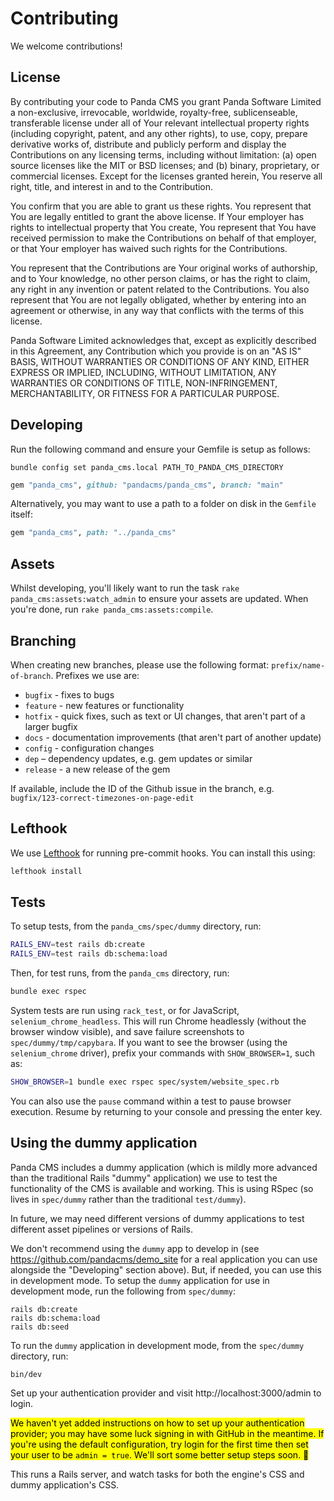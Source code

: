 # Contributing

We welcome contributions!

## License

By contributing your code to Panda CMS you grant Panda Software Limited a non-exclusive, irrevocable, worldwide, royalty-free, sublicenseable, transferable license under all of Your relevant intellectual property rights (including copyright, patent, and any other rights), to use, copy, prepare derivative works of, distribute and publicly perform and display the Contributions on any licensing terms, including without limitation: (a) open source licenses like the MIT or BSD licenses; and (b) binary, proprietary, or commercial licenses. Except for the licenses granted herein, You reserve all right, title, and interest in and to the Contribution.

You confirm that you are able to grant us these rights. You represent that You are legally entitled to grant the above license. If Your employer has rights to intellectual property that You create, You represent that You have received permission to make the Contributions on behalf of that employer, or that Your employer has waived such rights for the Contributions.

You represent that the Contributions are Your original works of authorship, and to Your knowledge, no other person claims, or has the right to claim, any right in any invention or patent related to the Contributions. You also represent that You are not legally obligated, whether by entering into an agreement or otherwise, in any way that conflicts with the terms of this license.

Panda Software Limited acknowledges that, except as explicitly described in this Agreement, any Contribution which you provide is on an "AS IS" BASIS, WITHOUT WARRANTIES OR CONDITIONS OF ANY KIND, EITHER EXPRESS OR IMPLIED, INCLUDING, WITHOUT LIMITATION, ANY WARRANTIES OR CONDITIONS OF TITLE, NON-INFRINGEMENT, MERCHANTABILITY, OR FITNESS FOR A PARTICULAR PURPOSE.

## Developing

Run the following command and ensure your Gemfile is setup as follows:

```
bundle config set panda_cms.local PATH_TO_PANDA_CMS_DIRECTORY
```

```ruby
gem "panda_cms", github: "pandacms/panda_cms", branch: "main"
```

Alternatively, you may want to use a path to a folder on disk in the `Gemfile` itself:

```ruby
gem "panda_cms", path: "../panda_cms"
```

## Assets

Whilst developing, you'll likely want to run the task `rake panda_cms:assets:watch_admin` to ensure your assets are updated. When you're done, run `rake panda_cms:assets:compile`.

## Branching

When creating new branches, please use the following format: `prefix/name-of-branch`. Prefixes we use are:

* `bugfix` - fixes to bugs
* `feature` - new features or functionality
* `hotfix` - quick fixes, such as text or UI changes, that aren't part of a larger bugfix
* `docs` - documentation improvements (that aren't part of another update)
* `config` - configuration changes
* `dep` – dependency updates, e.g. gem updates or similar
* `release` - a new release of the gem

If available, include the ID of the Github issue in the branch, e.g. `bugfix/123-correct-timezones-on-page-edit`

## Lefthook

We use [Lefthook](https://github.com/evilmartians/lefthook) for running pre-commit hooks. You can install this using:

```bash
lefthook install
```

## Tests

To setup tests, from the `panda_cms/spec/dummy` directory, run:

```bash
RAILS_ENV=test rails db:create
RAILS_ENV=test rails db:schema:load
```

Then, for test runs, from the `panda_cms` directory, run:

```bash
bundle exec rspec
```

System tests are run using `rack_test`, or for JavaScript, `selenium_chrome_headless`. This will run Chrome headlessly (without the browser window visible), and save failure screenshots to `spec/dummy/tmp/capybara`. If you want to see the browser (using the `selenium_chrome` driver), prefix your commands with `SHOW_BROWSER=1`, such as:

```bash
SHOW_BROWSER=1 bundle exec rspec spec/system/website_spec.rb
```

You can also use the `pause` command within a test to pause browser execution. Resume by returning to your console and pressing the enter key.

## Using the dummy application

Panda CMS includes a dummy application (which is mildly more advanced than the traditional Rails "dummy" application) we use to test the functionality of the CMS is available and working. This is using RSpec (so lives in `spec/dummy` rather than the traditional `test/dummy`).

In future, we may need different versions of dummy applications to test different asset pipelines or versions of Rails.

We don't recommend using the `dummy` app to develop in (see https://github.com/pandacms/demo_site for a real application you can use alongside the "Developing" section above). But, if needed, you can use this in development mode. To setup the `dummy` application for use in development mode, run the following from `spec/dummy`:

```
rails db:create
rails db:schema:load
rails db:seed
```

To run the `dummy` application in development mode, from the `spec/dummy` directory, run:

```
bin/dev
```

Set up your authentication provider and visit http://localhost:3000/admin to login.

<mark>We haven't yet added instructions on how to set up your authentication provider; you may have some luck signing in with GitHub in the meantime. If you're using the default configuration, try login for the first time then set your user to be `admin = true`. We'll sort some better setup steps soon. 🙂</mark>

This runs a Rails server, and watch tasks for both the engine's CSS and dummy application's CSS.
